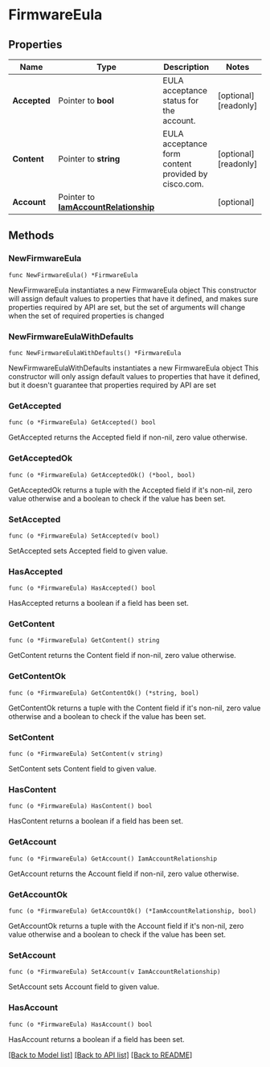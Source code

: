 # FirmwareEula

## Properties

Name | Type | Description | Notes
------------ | ------------- | ------------- | -------------
**Accepted** | Pointer to **bool** | EULA acceptance status for the account. | [optional] [readonly] 
**Content** | Pointer to **string** | EULA acceptance form content provided by cisco.com. | [optional] [readonly] 
**Account** | Pointer to [**IamAccountRelationship**](iam.Account.Relationship.md) |  | [optional] 

## Methods

### NewFirmwareEula

`func NewFirmwareEula() *FirmwareEula`

NewFirmwareEula instantiates a new FirmwareEula object
This constructor will assign default values to properties that have it defined,
and makes sure properties required by API are set, but the set of arguments
will change when the set of required properties is changed

### NewFirmwareEulaWithDefaults

`func NewFirmwareEulaWithDefaults() *FirmwareEula`

NewFirmwareEulaWithDefaults instantiates a new FirmwareEula object
This constructor will only assign default values to properties that have it defined,
but it doesn't guarantee that properties required by API are set

### GetAccepted

`func (o *FirmwareEula) GetAccepted() bool`

GetAccepted returns the Accepted field if non-nil, zero value otherwise.

### GetAcceptedOk

`func (o *FirmwareEula) GetAcceptedOk() (*bool, bool)`

GetAcceptedOk returns a tuple with the Accepted field if it's non-nil, zero value otherwise
and a boolean to check if the value has been set.

### SetAccepted

`func (o *FirmwareEula) SetAccepted(v bool)`

SetAccepted sets Accepted field to given value.

### HasAccepted

`func (o *FirmwareEula) HasAccepted() bool`

HasAccepted returns a boolean if a field has been set.

### GetContent

`func (o *FirmwareEula) GetContent() string`

GetContent returns the Content field if non-nil, zero value otherwise.

### GetContentOk

`func (o *FirmwareEula) GetContentOk() (*string, bool)`

GetContentOk returns a tuple with the Content field if it's non-nil, zero value otherwise
and a boolean to check if the value has been set.

### SetContent

`func (o *FirmwareEula) SetContent(v string)`

SetContent sets Content field to given value.

### HasContent

`func (o *FirmwareEula) HasContent() bool`

HasContent returns a boolean if a field has been set.

### GetAccount

`func (o *FirmwareEula) GetAccount() IamAccountRelationship`

GetAccount returns the Account field if non-nil, zero value otherwise.

### GetAccountOk

`func (o *FirmwareEula) GetAccountOk() (*IamAccountRelationship, bool)`

GetAccountOk returns a tuple with the Account field if it's non-nil, zero value otherwise
and a boolean to check if the value has been set.

### SetAccount

`func (o *FirmwareEula) SetAccount(v IamAccountRelationship)`

SetAccount sets Account field to given value.

### HasAccount

`func (o *FirmwareEula) HasAccount() bool`

HasAccount returns a boolean if a field has been set.


[[Back to Model list]](../README.md#documentation-for-models) [[Back to API list]](../README.md#documentation-for-api-endpoints) [[Back to README]](../README.md)


